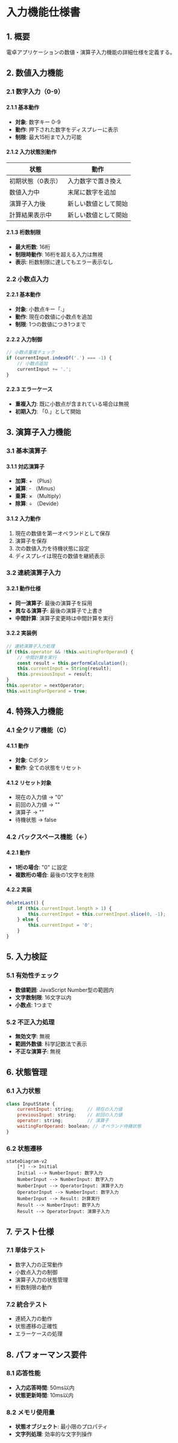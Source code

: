 # 入力機能仕様書

## 1. 概要
電卓アプリケーションの数値・演算子入力機能の詳細仕様を定義する。

## 2. 数値入力機能

### 2.1 数字入力（0-9）
#### 2.1.1 基本動作
- **対象**: 数字キー 0-9
- **動作**: 押下された数字をディスプレーに表示
- **制限**: 最大15桁まで入力可能

#### 2.1.2 入力状態別動作
| 状態 | 動作 |
|------|------|
| 初期状態（0表示） | 入力数字で置き換え |
| 数値入力中 | 末尾に数字を追加 |
| 演算子入力後 | 新しい数値として開始 |
| 計算結果表示中 | 新しい数値として開始 |

#### 2.1.3 桁数制限
- **最大桁数**: 16桁
- **制限時動作**: 16桁を超える入力は無視
- **表示**: 桁数制限に達してもエラー表示なし

### 2.2 小数点入力
#### 2.2.1 基本動作
- **対象**: 小数点キー「.」
- **動作**: 現在の数値に小数点を追加
- **制限**: 1つの数値につき1つまで

#### 2.2.2 入力制御
```javascript
// 小数点重複チェック
if (currentInput.indexOf('.') === -1) {
    // 小数点追加
    currentInput += '.';
}
```

#### 2.2.3 エラーケース
- **重複入力**: 既に小数点が含まれている場合は無視
- **初期入力**: 「0.」として開始

## 3. 演算子入力機能

### 3.1 基本演算子
#### 3.1.1 対応演算子
- **加算**: + （Plus）
- **減算**: - （Minus）
- **乗算**: × （Multiply）
- **除算**: ÷ （Devide）

#### 3.1.2 入力動作
1. 現在の数値を第一オペランドとして保存
2. 演算子を保存
3. 次の数値入力を待機状態に設定
4. ディスプレイは現在の数値を継続表示

### 3.2 連続演算子入力
#### 3.2.1 動作仕様
- **同一演算子**: 最後の演算子を採用
- **異なる演算子**: 最後の演算子で上書き
- **中間計算**: 演算子変更時は中間計算を実行

#### 3.2.2 実装例
```javascript
// 連続演算子入力処理
if (this.operator && !this.waitingForOperand) {
    // 中間計算を実行
    const result = this.performCalculation();
    this.currentInput = String(result);
    this.previousInput = result;
}
this.operator = nextOperator;
this.waitingForOperand = true;
```

## 4. 特殊入力機能

### 4.1 全クリア機能（C）
#### 4.1.1 動作
- **対象**: Cボタン
- **動作**: 全ての状態をリセット

#### 4.1.2 リセット対象
- 現在の入力値 → "0"
- 前回の入力値 → ""
- 演算子 → ""
- 待機状態 → false

### 4.2 バックスペース機能（←）
#### 4.2.1 動作
- **1桁の場合**: "0" に設定
- **複数桁の場合**: 最後の1文字を削除

#### 4.2.2 実装
```javascript
deleteLast() {
    if (this.currentInput.length > 1) {
        this.currentInput = this.currentInput.slice(0, -1);
    } else {
        this.currentInput = '0';
    }
}
```

## 5. 入力検証

### 5.1 有効性チェック
- **数値範囲**: JavaScript Number型の範囲内
- **文字数制限**: 16文字以内
- **小数点**: 1つまで

### 5.2 不正入力処理
- **無効文字**: 無視
- **範囲外数値**: 科学記数法で表示
- **不正な演算子**: 無視

## 6. 状態管理

### 6.1 入力状態
```javascript
class InputState {
    currentInput: string;     // 現在の入力値
    previousInput: string;    // 前回の入力値
    operator: string;         // 演算子
    waitingForOperand: boolean; // オペランド待機状態
}
```

### 6.2 状態遷移
```mermaid
stateDiagram-v2
    [*] --> Initial
    Initial --> NumberInput: 数字入力
    NumberInput --> NumberInput: 数字入力
    NumberInput --> OperatorInput: 演算子入力
    OperatorInput --> NumberInput: 数字入力
    NumberInput --> Result: 計算実行
    Result --> NumberInput: 数字入力
    Result --> OperatorInput: 演算子入力
```

## 7. テスト仕様

### 7.1 単体テスト
- 数字入力の正常動作
- 小数点入力の制御
- 演算子入力の状態管理
- 桁数制限の動作

### 7.2 統合テスト
- 連続入力の動作
- 状態遷移の正確性
- エラーケースの処理

## 8. パフォーマンス要件

### 8.1 応答性能
- **入力応答時間**: 50ms以内
- **状態更新時間**: 10ms以内

### 8.2 メモリ使用量
- **状態オブジェクト**: 最小限のプロパティ
- **文字列処理**: 効率的な文字列操作